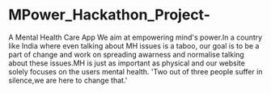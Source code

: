 # MPower_Hackathon_Project-
A Mental Health Care App
We aim at empowering mind's power.In a country like India where even talking about MH issues is a taboo, our goal is to be a part of change and work on spreading awarness and normalise talking about these issues.MH is just as important as physical and our website solely focuses on the users mental health. 'Two out of three people suffer in silence,we are here to change that.'
